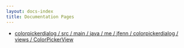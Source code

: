 ```yaml
---
layout: docs-index
title: Documentation Pages
---
```

- [colorpickerdialog / src / main / java / me / jfenn / colorpickerdialog / views / ColorPickerView](colorpickerdialog/src/main/java/me/jfenn/colorpickerdialog/views/ColorPickerView)

